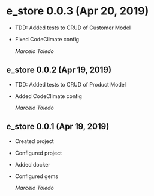 # e_store 0.0.3 (Apr 20, 2019)

* TDD: Added tests to CRUD of Customer Model
* Fixed CodeClimate config

  *Marcelo Toledo*

## e_store 0.0.2 (Apr 19, 2019)

* TDD: Added tests to CRUD of Product Model
* Added CodeClimate config

  *Marcelo Toledo*

## e_store 0.0.1 (Apr 19, 2019)

* Created project
* Configured project
* Added docker
* Configured gems

  *Marcelo Toledo*
